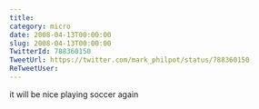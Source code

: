 ```yaml
---
title: 
category: micro
date: 2008-04-13T00:00:00
slug: 2008-04-13T00:00:00
TwitterId: 788360150
TweetUrl: https://twitter.com/mark_philpot/status/788360150
ReTweetUser: 
---
```


it will be nice playing soccer again